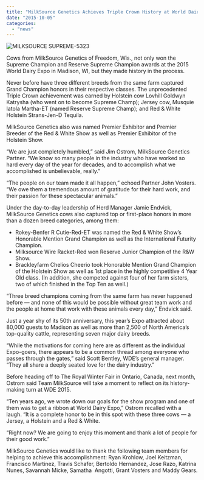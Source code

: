 ```yaml
---
title: "MilkSource Genetics Achieves Triple Crown History at World Dairy Expo 2015"
date: "2015-10-05"
categories: 
  - "news"
---
```


![MILKSOURCE SUPREME-5323](http://milk-source.local/wp-content/uploads/2015/10/MILKSOURCE-SUPREME-5323-1024x835.jpg)

Cows from MilkSource Genetics of Freedom, Wis., not only won the Supreme Champion and Reserve Supreme Champion awards at the 2015 World Dairy Expo in Madison, WI, but they made history in the process.

Never before have three different breeds from the same farm captured Grand Champion honors in their respective classes. The unprecedented Triple Crown achievement was earned by Holstein cow Lovhill Goldwyn Katrysha (who went on to become Supreme Champ); Jersey cow, Musquie Iatola Martha-ET (named Reserve Supreme Champ); and Red & White Holstein Strans-Jen-D Tequila.

MilkSource Genetics also was named Premier Exhibitor and Premier Breeder of the Red & White Show as well as Premier Exhibitor of the Holstein Show.

“We are just completely humbled,” said Jim Ostrom, MilkSource Genetics Partner. “We know so many people in the industry who have worked so hard every day of the year for decades, and to accomplish what we accomplished is unbelievable, really.”

“The people on our team made it all happen,” echoed Partner John Vosters. “We owe them a tremendous amount of gratitude for their hard work, and their passion for these spectacular animals.”

Under the day-to-day leadership of Herd Manager Jamie Endvick, MilkSource Genetics cows also captured top or first-place honors in more than a dozen breed categories, among them:

- Rokey-Benfer R Cutie-Red-ET was named the Red & White Show’s Honorable Mention Grand Champion as well as the International Futurity Champion.
- Milksource Wire Racket-Red won Reserve Junior Champion of the R&W Show.
- Brackleyfarm Chelios Cheerio took Honorable Mention Grand Champion of the Holstein Show as well as 1st place in the highly competitive 4 Year Old class. (In addition, she competed against four of her farm sisters, two of which finished in the Top Ten as well.)

“Three breed champions coming from the same farm has never happened before — and none of this would be possible without great team work and the people at home that work with these animals every day,” Endvick said.

Just a year shy of its 50th anniversary, this year’s Expo attracted about 80,000 guests to Madison as well as more than 2,500 of North America’s top-quality cattle, representing seven major dairy breeds.

“While the motivations for coming here are as different as the individual Expo-goers, there appears to be a common thread among everyone who passes through the gates,” said Scott Bentley, WDE’s general manager. “They all share a deeply seated love for the dairy industry.”

Before heading off to The Royal Winter Fair in Ontario, Canada, next month, Ostrom said Team MilkSource will take a moment to reflect on its history-making turn at WDE 2015.

“Ten years ago, we wrote down our goals for the show program and one of them was to get a ribbon at World Dairy Expo,” Ostrom recalled with a laugh. “It is a complete honor to be in this spot with these three cows — a Jersey, a Holstein and a Red & White.

“Right now? We are going to enjoy this moment and thank a lot of people for their good work.”

MilkSource Genetics would like to thank the following team members for helping to achieve this accomplishment: Ryan Krohlow, Joel Keitzman, Francisco Martinez, Travis Schafer, Bertoldo Hernandez, Jose Razo, Katrina Nunes, Savannah Micke, Samatha  Angotti, Grant Vosters and Maddy Gears.
